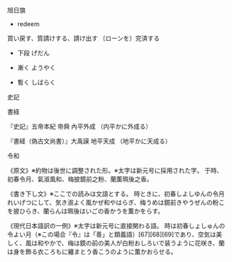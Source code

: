 旭日旗



- redeem

買い戻す、質請けする、請け出す 〔ローンを〕完済する

- 下段
げだん

- 漸く
ようやく

- 暫く
しばらく


史記

書経


『史記』五帝本紀 帝舜
內平外成
（内平かに外成る）

『書経（偽古文尚書）』大禹謨
地平天成
（地平かに天成る）

令和

《原文》※約物は後世に調整された形。※太字は新元号に採用された字。
于時、初春令月、氣淑風和、梅披鏡前之粉、蘭薫珮後之香。

《書き下し文》※ここでの読みは文語とする。
時ときに、初春しよしゆんの令月れいげつにして、気き淑よく風かぜ和やはらぎ、梅うめは鏡前きやうぜんの粉こを披ひらき、蘭らんは珮後はいごの香かうを薫かをらす。

《現代日本語訳の一例》※太字は新元号に直接関わる語。
時は初春しょしゅんの令よい月（※この場合『令』は「善」と類義語）[67][68][69]であり、空気は美しく、風は和やかで、梅は鏡の前の美人が白粉おしろいで装うように花咲き、蘭は身を飾る衣ころもに纏まとう香こうのように薫かおらせる。
